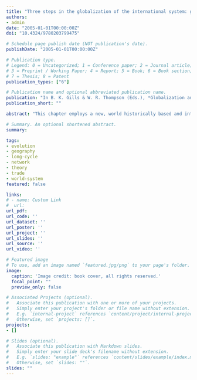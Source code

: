 ```yaml
---
title: "Three steps in the globalization of the international system: global networks from 1000 BCE to 2053 CE"
authors:
- admin
date: "2005-01-01T00:00:00Z"
doi: "10.4324/9780203799475"

# Schedule page publish date (NOT publication's date).
publishDate: "2005-01-01T00:00:00Z"

# Publication type.
# Legend: 0 = Uncategorized; 1 = Conference paper; 2 = Journal article;
# 3 = Preprint / Working Paper; 4 = Report; 5 = Book; 6 = Book section;
# 7 = Thesis; 8 = Patent
publication_types: ["6"]

# Publication name and optional abbreviated publication name.
publication: "In B. K. Gills & W. R. Thompson (Eds.), *Globalization and Global History* (pp. 203–231). Routledge"
publication_short: ""

abstract: "This chapter employs a new, world historically based and interdisciplinary framework for the study of global system development, the extended evolutionary world politics (EWP) frame work. It uses the EWP framework to study current transitions and the development of a `post-Fordist' or new global socio-economic system as an evolutionary process with a special focus on the world city system development. It argues that the rise of the Phoenician maritime commercial system provided an important nucleus for the evolution of a global maritime-based external network system, which is currently transforming into an external network system based on digital communication networks. Combining frameworks of political geography (world city and network analysis) with a long-term oriented IR framework, further evidence is provided for the emergence of an informational network economy, global in extent, cyclical in occurrence and evolutionary in nature. The focus on networks and the reemergence of global cities as central nodes in the world economy highlight the need to add data beyond the state as the level of analysis for studies of the international system. At the same time, however, it makes evident the need to view these nodes as an embedded part of a state-based international system."

# Summary. An optional shortened abstract.
summary:

tags:
- evolution
- geography
- long-cycle
- network
- theory
- trade
- world-system
featured: false

links:
# - name: Custom Link
#  url:
url_pdf:
url_code: ''
url_dataset: ''
url_poster: ''
url_project: ''
url_slides: ''
url_source: ''
url_video: ''

# Featured image
# To use, add an image named `featured.jpg/png` to your page's folder.
image:
  caption: 'Image credit: book cover, all rights reserved.'
  focal_point: ""
  preview_only: false

# Associated Projects (optional).
#   Associate this publication with one or more of your projects.
#   Simply enter your project's folder or file name without extension.
#   E.g. `internal-project` references `content/project/internal-project/index.md`.
#   Otherwise, set `projects: []`.
projects:
- []

# Slides (optional).
#   Associate this publication with Markdown slides.
#   Simply enter your slide deck's filename without extension.
#   E.g. `slides: "example"` references `content/slides/example/index.md`.
#   Otherwise, set `slides: ""`.
slides: ""
---
```

